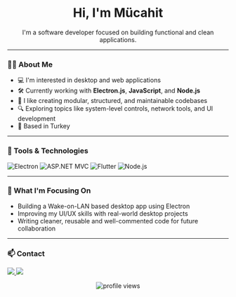 <h1 align="center">Hi, I'm Mücahit</h1>

<p align="center">
  I'm a software developer focused on building functional and clean applications.
</p>

---

### 👨‍💻 About Me

- 💻 I'm interested in desktop and web applications
- 🛠️ Currently working with **Electron.js**, **JavaScript**, and **Node.js**
- 🧩 I like creating modular, structured, and maintainable codebases
- 🔍 Exploring topics like system-level controls, network tools, and UI development
- 📍 Based in Turkey

---

### 🧰 Tools & Technologies

<p align="left">
  <img src="https://img.shields.io/badge/-Electron-47848F?logo=electron&logoColor=white" alt="Electron"/>
  <img src="https://img.shields.io/badge/-ASP.NET%20MVC-5C2D91?logo=.net&logoColor=white" alt="ASP.NET MVC"/>
  <img src="https://img.shields.io/badge/-Flutter-02569B?logo=flutter&logoColor=white" alt="Flutter"/>
  <img src="https://img.shields.io/badge/-Node.js-339933?logo=node.js&logoColor=white" alt="Node.js"/>
</p>

---

### 🌱 What I'm Focusing On

- Building a Wake-on-LAN based desktop app using Electron
- Improving my UI/UX skills with real-world desktop projects
- Writing cleaner, reusable and well-commented code for future collaboration

---

### 📫 Contact

<p>
  <a href="https://linkedin.com/in/mucahitagdin">
    <img src="https://img.shields.io/badge/LinkedIn-0077B5?style=flat&logo=linkedin&logoColor=white" />
  </a>
  <a href="https://github.com/mucahitAgdin">
    <img src="https://img.shields.io/badge/GitHub-181717?style=flat&logo=github&logoColor=white" />
  </a>
</p>

<p align="center">
  <img src="https://komarev.com/ghpvc/?username=mucahitAgdin&label=Profile%20views&color=blue&style=flat" alt="profile views" />
</p>
